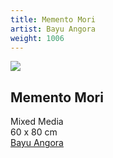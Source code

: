 ```yaml
---
title: Memento Mori
artist: Bayu Angora
weight: 1006
---
```


![](/bayu-angora-memento-mori.jpg)

## Memento Mori  
Mixed Media  
60 x 80 cm  
[Bayu Angora](/artist/bayu-angora/)
